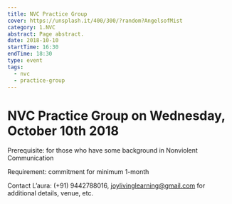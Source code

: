 ```yaml
---
title: NVC Practice Group
cover: https://unsplash.it/400/300/?random?AngelsofMist
category: 1.NVC
abstract: Page abstract.
date: 2018-10-10
startTime: 16:30
endTime: 18:30
type: event
tags:
  - nvc
  - practice-group
---
```


# NVC Practice Group on Wednesday, October 10th 2018

Prerequisite: for those who have some background in Nonviolent Communication

Requirement: commitment for minimum 1-month

Contact L’aura: (+91) 9442788016, joylivinglearning@gmail.com for additional details, venue, etc.

